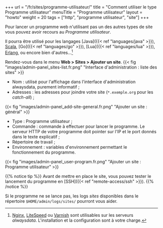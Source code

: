 +++
url = "/fr/sites/programme-utilisateur/"
title = "Comment utiliser le type Programme utilisateur"
menuTitle = "Programme utilisateur"
layout = "howto"
weight = 20
tags = ["http", "programme utilisateur", "site"]
+++

Pour lancer un programme web n'utilisant pas un des autres types de site vous pouvez avoir recours au _Programme utilisateur_.

Il pourra être utilisé pour les langages [Java]({{< ref "languages/java" >}}), [Scala](https://www.scala-lang.org/), [Go]({{< ref "languages/go" >}}), [Lua]({{< ref "languages/lua" >}}), [Erlang](https://www.erlang.org/), ou encore bien d'autres...[^1]

Rendez-vous dans le menu **Web > Sites > Ajouter un site**.
{{< fig "images/admin-panel_sites-list.fr.png" "Interface d'administration : liste des sites" >}}

- Nom : utilisé pour l'affichage dans l'interface d'administration alwaysdata, purement informatif ;
- Adresses : les adresses pour joindre votre site (`*.exemple.org` pour les _catch-all_) ;

{{< fig "images/admin-panel_add-site-general.fr.png" "Ajouter un site : général" >}}

- Type : Programme utilisateur ;
- Commande : commande à effectuer pour lancer le programme. Le serveur HTTP de votre programme doit pointer sur l'IP et le port donnés dans le texte explicatif ;
- Répertoire de travail ;
- Environnement : variables d'environnement permettant le fonctionnement du programme.

{{< fig "images/admin-panel_user-program.fr.png" "Ajouter un site : Programme utilisateur" >}}

{{% notice tip %}}
Avant de mettre en place le site, vous pouvez tester le lancement du programme en [SSH]({{< ref "remote-access/ssh" >}}).
{{% /notice %}}

Si le programme ne se lance pas, les logs _sites_ disponibles dans le répertoire `$HOME/admin/logs/sites/` pourront vous aider.

[^1]: [Nginx](https://www.nginx.com/), [LiteSpeed](https://www.litespeedtech.com/) ou [Varnish](https://varnish-cache.org/) sont utilisables sur les serveurs *alwaysdata*. L'installation et la configuration sont à votre charge.
